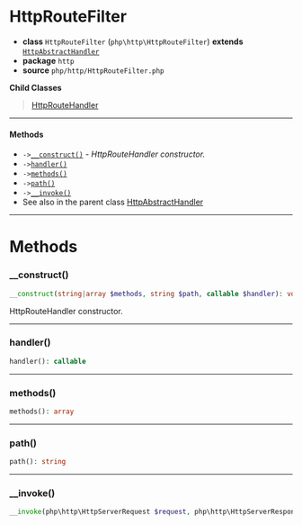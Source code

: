 # HttpRouteFilter

- **class** `HttpRouteFilter` (`php\http\HttpRouteFilter`) **extends** [`HttpAbstractHandler`](https://github.com/jphp-compiler/jphp/blob/master/exts/jphp-httpserver-ext/api-docs/classes/php/http/HttpAbstractHandler.md)
- **package** `http`
- **source** `php/http/HttpRouteFilter.php`

**Child Classes**

> [HttpRouteHandler](https://github.com/jphp-compiler/jphp/blob/master/exts/jphp-httpserver-ext/api-docs/classes/php/http/HttpRouteHandler.md)

---

#### Methods

- `->`[`__construct()`](#method-__construct) - _HttpRouteHandler constructor._
- `->`[`handler()`](#method-handler)
- `->`[`methods()`](#method-methods)
- `->`[`path()`](#method-path)
- `->`[`__invoke()`](#method-__invoke)
- See also in the parent class [HttpAbstractHandler](https://github.com/jphp-compiler/jphp/blob/master/exts/jphp-httpserver-ext/api-docs/classes/php/http/HttpAbstractHandler.md)

---
# Methods

<a name="method-__construct"></a>

### __construct()
```php
__construct(string|array $methods, string $path, callable $handler): void
```
HttpRouteHandler constructor.

---

<a name="method-handler"></a>

### handler()
```php
handler(): callable
```

---

<a name="method-methods"></a>

### methods()
```php
methods(): array
```

---

<a name="method-path"></a>

### path()
```php
path(): string
```

---

<a name="method-__invoke"></a>

### __invoke()
```php
__invoke(php\http\HttpServerRequest $request, php\http\HttpServerResponse $response): bool
```